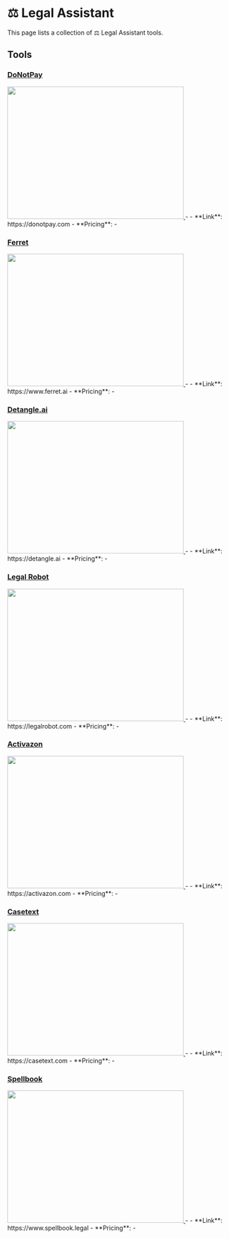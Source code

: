 # ⚖️ Legal Assistant

This page lists a collection of ⚖️ Legal Assistant tools.

## Tools

### [DoNotPay](https://donotpay.com)
<a href="https://donotpay.com">
   <img src="media/DoNotPay.png" width="400" height="300">
</a>
-
- **Link**: https://donotpay.com
- **Pricing**: -

### [Ferret](https://www.ferret.ai)
<a href="https://www.ferret.ai">
   <img src="media/Ferret.png" width="400" height="300">
</a>
-
- **Link**: https://www.ferret.ai
- **Pricing**: -

### [Detangle.ai](https://detangle.ai)
<a href="https://detangle.ai">
   <img src="media/Detangle.ai.png" width="400" height="300">
</a>
-
- **Link**: https://detangle.ai
- **Pricing**: -

### [Legal Robot](https://legalrobot.com)
<a href="https://legalrobot.com">
   <img src="media/Legal Robot.png" width="400" height="300">
</a>
-
- **Link**: https://legalrobot.com
- **Pricing**: -

### [Activazon](https://activazon.com)
<a href="https://activazon.com">
   <img src="media/Activazon.png" width="400" height="300">
</a>
-
- **Link**: https://activazon.com
- **Pricing**: -

### [Casetext](https://casetext.com)
<a href="https://casetext.com">
   <img src="media/Casetext.png" width="400" height="300">
</a>
-
- **Link**: https://casetext.com
- **Pricing**: -

### [Spellbook](https://www.spellbook.legal)
<a href="https://www.spellbook.legal">
   <img src="media/Spellbook.png" width="400" height="300">
</a>
-
- **Link**: https://www.spellbook.legal
- **Pricing**: -

